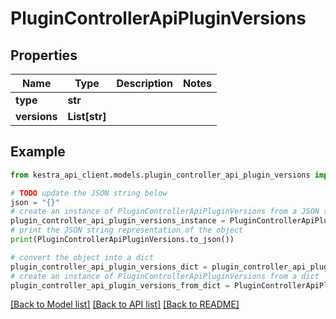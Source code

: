 # PluginControllerApiPluginVersions


## Properties

Name | Type | Description | Notes
------------ | ------------- | ------------- | -------------
**type** | **str** |  | 
**versions** | **List[str]** |  | 

## Example

```python
from kestra_api_client.models.plugin_controller_api_plugin_versions import PluginControllerApiPluginVersions

# TODO update the JSON string below
json = "{}"
# create an instance of PluginControllerApiPluginVersions from a JSON string
plugin_controller_api_plugin_versions_instance = PluginControllerApiPluginVersions.from_json(json)
# print the JSON string representation of the object
print(PluginControllerApiPluginVersions.to_json())

# convert the object into a dict
plugin_controller_api_plugin_versions_dict = plugin_controller_api_plugin_versions_instance.to_dict()
# create an instance of PluginControllerApiPluginVersions from a dict
plugin_controller_api_plugin_versions_from_dict = PluginControllerApiPluginVersions.from_dict(plugin_controller_api_plugin_versions_dict)
```
[[Back to Model list]](../README.md#documentation-for-models) [[Back to API list]](../README.md#documentation-for-api-endpoints) [[Back to README]](../README.md)


